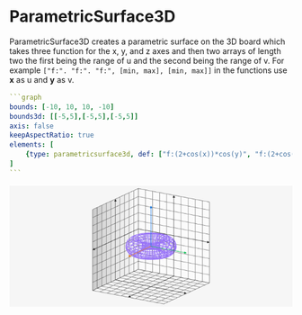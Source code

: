 # ParametricSurface3D

ParametricSurface3D creates a parametric surface on the 3D board which takes three function for the x, y, and z axes and then two arrays of length two the first being the range of u and the second being the range of v.  For example `["f:". "f:". "f:", [min, max], [min, max]]` in the functions use __x__ as u and __y__ as v.

````yaml
```graph
bounds: [-10, 10, 10, -10]
bounds3d: [[-5,5],[-5,5],[-5,5]]
axis: false
keepAspectRatio: true
elements: [
	{type: parametricsurface3d, def: ["f:(2+cos(x))*cos(y)", "f:(2+cos(x))*sin(y)", "f:sin(x)", [-5,"f:2*PI"], [-5,"f:PI"]]},
]
```
````

![parametricsurface3d](../../imgs/ParametricSurface3D-graph-1.png)

